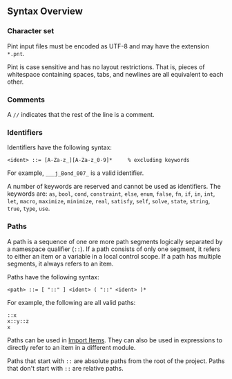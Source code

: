 ## Syntax Overview

### Character set

Pint input files must be encoded as UTF-8 and may have the extension `*.pnt`.

Pint is case sensitive and has no layout restrictions. That is, pieces of whitespace containing spaces, tabs, and newlines are all equivalent to each other.

### Comments

A `//` indicates that the rest of the line is a comment.

### Identifiers

Identifiers have the following syntax:

```bnf
<ident> ::= [A-Za-z_][A-Za-z_0-9]*     % excluding keywords
```

For example, `___j_Bond_007_` is a valid identifier.

A number of keywords are reserved and cannot be used as identifiers. The keywords are: `as`, `bool`, `cond`, `constraint`, `else`, `enum`, `false`, `fn`, `if`, `in`, `int`, `let`, `macro`, `maximize`, `minimize`, `real`, `satisfy`, `self`, `solve`, `state`, `string`, `true`, `type`, `use`.

### Paths

A path is a sequence of one ore more path segments logically separated by a namespace qualifier (`::`). If a path consists of only one segment, it refers to either an item or a variable in a local control scope. If a path has multiple segments, it always refers to an item.

Paths have the following syntax:

```bnf
<path> ::= [ "::" ] <ident> ( "::" <ident> )*
```

For example, the following are all valid paths:

```pint
::x
x::y::z
x
```

Paths can be used in [Import Items](items/imports.md). They can also be used in expressions to directly refer to an item in a different module.

Paths that start with `::` are absolute paths from the root of the project. Paths that don't start with `::` are relative paths.
